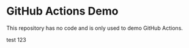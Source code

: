 # GitHub Actions Demo

This repository has no code and is only used to demo GitHub Actions.

test 123
